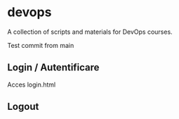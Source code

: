 # devops


A collection of scripts and materials for DevOps courses.

Test commit from main


## Login / Autentificare
Acces login.html


## Logout
